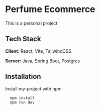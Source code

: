 
# Perfume Ecommerce

This is a personal project

## Tech Stack

**Client:** React, Vite, TailwindCSS

**Server:** Java, Spring Boot, Postgres



## Installation

Install my-project with npm

```bash
  npm install
  npm run dev
```
    
